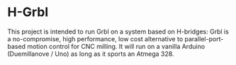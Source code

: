 # H-Grbl
This project is intended to run Grbl on a system based on H-bridges: Grbl is a no-compromise, high performance, low cost alternative to parallel-port-based motion control for CNC milling. It will run on a vanilla Arduino (Duemillanove / Uno) as long as it sports an Atmega 328.
